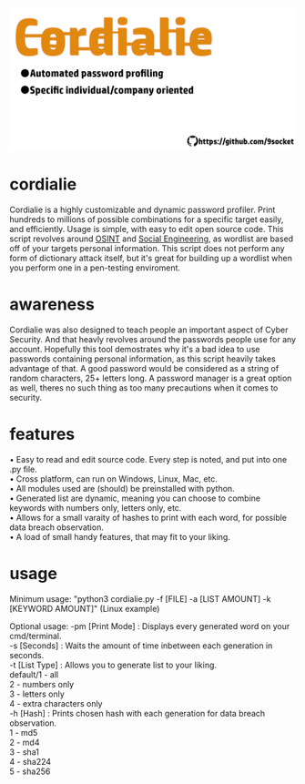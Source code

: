 ![Logo](https://github.com/9socket/cordialie/blob/main/logo/cordialielogo.png)

# cordialie
Cordialie is a highly customizable and dynamic password profiler. Print hundreds to millions of possible combinations for a specific target easily, and efficiently. Usage is simple, with easy to edit open source code.  This script revolves around [OSINT](https://en.wikipedia.org/wiki/Open-source_intelligence) and [Social Engineering](https://en.wikipedia.org/wiki/Social_engineering_(security)), as wordlist are based off of your targets personal information.
This script does not perform any form of dictionary attack itself, but it's great for building up a wordlist when you perform one in a pen-testing enviroment.

# awareness
Cordialie was also designed to teach people an important aspect of Cyber Security.  And that heavly revolves around the passwords people use for any account.  Hopefully this 
tool demostrates why it's a bad idea to use passwords containing personal information, as this script heavily takes advantage of that.  A good password would be considered as a string of random characters, 25+ letters long.  A password manager is a great option as well, theres no such thing as too many precautions when it comes to security.

# features
• Easy to read and edit source code. Every step is noted, and put into one .py file.<br/>
• Cross platform, can run on Windows, Linux, Mac, etc.<br/>
• All modules used are (should) be preinstalled with python.<br/>
• Generated list are dynamic, meaning you can choose to combine keywords with numbers only, letters only, etc.<br/>
• Allows for a small varaity of hashes to print with each word, for possible data breach observation.<br/>
• A load of small handy features, that may fit to your liking.

# usage
Minimum usage: "python3 cordialie.py -f [FILE] -a [LIST AMOUNT] -k [KEYWORD AMOUNT]" (Linux example) <br/>

Optional usage:
  -pm [Print Mode] : Displays every generated word on your cmd/terminal.<br/>
  -s  [Seconds]    : Waits the amount of time inbetween each generation in seconds. <br/>
  -t  [List Type]  : Allows you to generate list to your liking. <br/>
         default/1 - all<br/>
                 2 - numbers only<br/>
                 3 - letters only<br/>
                 4 - extra characters only<br/>
  -h  [Hash]       : Prints chosen hash with each generation for data breach observation.<br/>
                 1 - md5<br/>
                 2 - md4<br/>
                 3 - sha1<br/>
                 4 - sha224<br/>
                 5 - sha256
